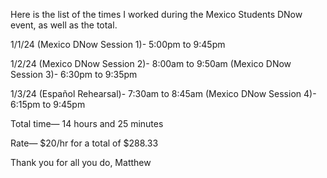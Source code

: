 Here is the list of the times I worked during the Mexico Students DNow event, as well as the total. 

1/1/24 (Mexico DNow Session 1)- 5:00pm to 9:45pm

1/2/24 (Mexico DNow Session 2)- 8:00am to 9:50am
(Mexico DNow Session 3)- 6:30pm to 9:35pm

1/3/24 (Español Rehearsal)- 7:30am to 8:45am
(Mexico DNow Session 4)- 6:15pm to 9:45pm

Total time— 14 hours and 25 minutes

Rate— $20/hr for a total of $288.33

Thank you for all you do,
Matthew